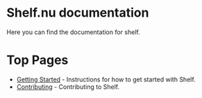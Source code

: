 # Shelf.nu documentation

Here you can find the documentation for shelf.

# Top Pages

- [Getting Started](./get-started.md) - Instructions for how to get started
  with Shelf.
- [Contributing](../CONTRIBUTING.md) - Contributing to Shelf.
